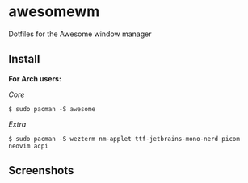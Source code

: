 # awesomewm
Dotfiles for the Awesome window manager

## Install

**For Arch users:**

*Core*
```
$ sudo pacman -S awesome
```

*Extra*
```
$ sudo pacman -S wezterm nm-applet ttf-jetbrains-mono-nerd picom neovim acpi
```

## Screenshots
